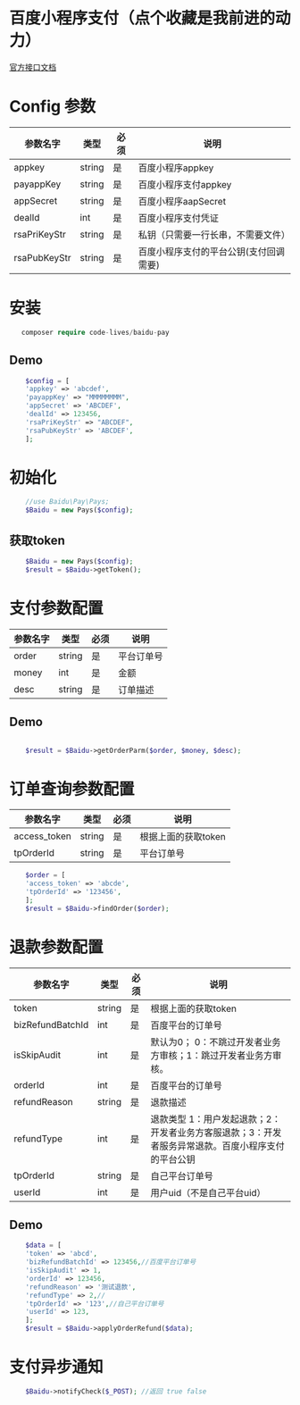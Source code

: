 # 百度小程序支付（点个收藏是我前进的动力）

[官方接口文档](https://smartprogram.baidu.com/docs/develop/function/parameter/)


# Config 参数
 | 参数名字     | 类型   | 必须 | 说明                                   |
 | ------------ | ------ | ---- | -------------------------------------- |
 | appkey       | string | 是   | 百度小程序appkey                       |
 | payappKey    | string | 是   | 百度小程序支付appkey                   |
 | appSecret    | string | 是   | 百度小程序aapSecret                    |
 | dealId       | int    | 是   | 百度小程序支付凭证                     |
 | rsaPriKeyStr | string | 是   | 私钥（只需要一行长串，不需要文件）     |
 | rsaPubKeyStr | string | 是   | 百度小程序支付的平台公钥(支付回调需要) |

# 安装
```php
   composer require code-lives/baidu-pay
```
## Demo
```php
    $config = [
	'appkey' => 'abcdef',
	'payappKey' => "MMMMMMMM",
	'appSecret' => 'ABCDEF',
	'dealId' => 123456,
	'rsaPriKeyStr' => "ABCDEF",
	'rsaPubKeyStr' => 'ABCDEF',
    ];
```
# 初始化
```php
    //use Baidu\Pay\Pays;
    $Baidu = new Pays($config);
```
## 获取token
```php
    $Baidu = new Pays($config);
    $result = $Baidu->getToken();
```
# 支付参数配置
 | 参数名字 | 类型   | 必须 | 说明       |
 | -------- | ------ | ---- | ---------- |
 | order    | string | 是   | 平台订单号 |
 | money    | int    | 是   | 金额       |
 | desc     | string | 是   | 订单描述   |
## Demo
```php

    $result = $Baidu->getOrderParm($order, $money, $desc);

```
# 订单查询参数配置
 | 参数名字     | 类型   | 必须 | 说明                |
 | ------------ | ------ | ---- | ------------------- |
 | access_token | string | 是   | 根据上面的获取token |
 | tpOrderId    | string | 是   | 平台订单号          |

```php
    $order = [
	'access_token' => 'abcde',
	'tpOrderId' => '123456',
    ];
    $result = $Baidu->findOrder($order);

```
# 退款参数配置
 | 参数名字         | 类型   | 必须 | 说明                                                                                               |
 | ---------------- | ------ | ---- | -------------------------------------------------------------------------------------------------- |
 | token            | string | 是   | 根据上面的获取token                                                                                |
 | bizRefundBatchId | int    | 是   | 百度平台的订单号                                                                                   |
 | isSkipAudit      | int    | 是   | 默认为0； 0：不跳过开发者业务方审核；1：跳过开发者业务方审核。                                     |
 | orderId          | int    | 是   | 百度平台的订单号                                                                                   |
 | refundReason     | string | 是   | 退款描述                                                                                           |
 | refundType       | int    | 是   | 退款类型 1：用户发起退款；2：开发者业务方客服退款；3：开发者服务异常退款。百度小程序支付的平台公钥 |
 | tpOrderId        | string | 是   | 自己平台订单号                                                                                     |
 | userId           | int    | 是   | 用户uid（不是自己平台uid）                                                                         |
## Demo
```php
    $data = [
	'token' => 'abcd',
	'bizRefundBatchId' => 123456,//百度平台订单号
	'isSkipAudit' => 1,
	'orderId' => 123456,
	'refundReason' => '测试退款',
	'refundType' => 2,//
	'tpOrderId' => '123',//自己平台订单号
	'userId' => 123,
    ];
    $result = $Baidu->applyOrderRefund($data);

```
# 支付异步通知
```php
    $Baidu->notifyCheck($_POST); //返回 true false
```

